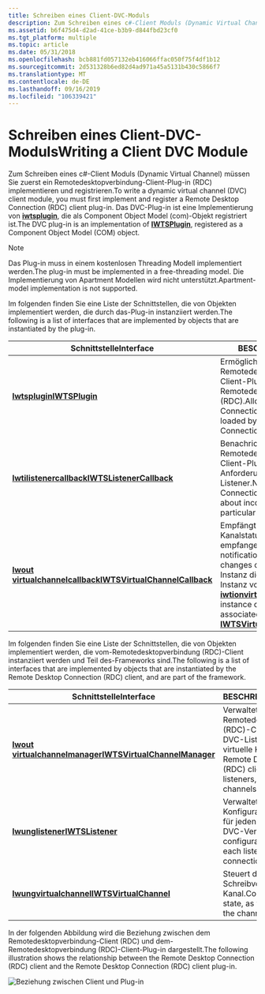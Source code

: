 ```yaml
---
title: Schreiben eines Client-DVC-Moduls
description: Zum Schreiben eines c#-Client Moduls (Dynamic Virtual Channel) müssen Sie zuerst ein Remotedesktopverbindung-Client-Plug-in (RDC) implementieren und registrieren.
ms.assetid: b6f475d4-d2ad-41ce-b3b9-d844fbd23cf0
ms.tgt_platform: multiple
ms.topic: article
ms.date: 05/31/2018
ms.openlocfilehash: bcb881fd057132eb416066ffac050f75f4df1b12
ms.sourcegitcommit: 2d531328b6ed82d4ad971a45a5131b430c5866f7
ms.translationtype: MT
ms.contentlocale: de-DE
ms.lasthandoff: 09/16/2019
ms.locfileid: "106339421"
---
```

# <a name="writing-a-client-dvc-module"></a><span data-ttu-id="18b39-103">Schreiben eines Client-DVC-Moduls</span><span class="sxs-lookup"><span data-stu-id="18b39-103">Writing a Client DVC Module</span></span>

<span data-ttu-id="18b39-104">Zum Schreiben eines c#-Client Moduls (Dynamic Virtual Channel) müssen Sie zuerst ein Remotedesktopverbindung-Client-Plug-in (RDC) implementieren und registrieren.</span><span class="sxs-lookup"><span data-stu-id="18b39-104">To write a dynamic virtual channel (DVC) client module, you must first implement and register a Remote Desktop Connection (RDC) client plug-in.</span></span> <span data-ttu-id="18b39-105">Das DVC-Plug-in ist eine Implementierung von [**iwtsplugin**](/windows/desktop/api/TsVirtualChannels/nn-tsvirtualchannels-iwtsplugin), die als Component Object Model (com)-Objekt registriert ist.</span><span class="sxs-lookup"><span data-stu-id="18b39-105">The DVC plug-in is an implementation of [**IWTSPlugin**](/windows/desktop/api/TsVirtualChannels/nn-tsvirtualchannels-iwtsplugin), registered as a Component Object Model (COM) object.</span></span>

> [!Note]  
> <span data-ttu-id="18b39-106">Das Plug-in muss in einem kostenlosen Threading Modell implementiert werden.</span><span class="sxs-lookup"><span data-stu-id="18b39-106">The plug-in must be implemented in a free-threading model.</span></span> <span data-ttu-id="18b39-107">Die Implementierung von Apartment Modellen wird nicht unterstützt.</span><span class="sxs-lookup"><span data-stu-id="18b39-107">Apartment-model implementation is not supported.</span></span>

 

<span data-ttu-id="18b39-108">Im folgenden finden Sie eine Liste der Schnittstellen, die von Objekten implementiert werden, die durch das-Plug-in instanziiert werden.</span><span class="sxs-lookup"><span data-stu-id="18b39-108">The following is a list of interfaces that are implemented by objects that are instantiated by the plug-in.</span></span>



| <span data-ttu-id="18b39-109">Schnittstelle</span><span class="sxs-lookup"><span data-stu-id="18b39-109">Interface</span></span>                                                        | <span data-ttu-id="18b39-110">BESCHREIBUNG</span><span class="sxs-lookup"><span data-stu-id="18b39-110">Description</span></span>                                                                                                                                                                                          |
|------------------------------------------------------------------|------------------------------------------------------------------------------------------------------------------------------------------------------------------------------------------------------|
| [<span data-ttu-id="18b39-111">**Iwtsplugin**</span><span class="sxs-lookup"><span data-stu-id="18b39-111">**IWTSPlugin**</span></span>](/windows/desktop/api/TsVirtualChannels/nn-tsvirtualchannels-iwtsplugin)                                 | <span data-ttu-id="18b39-112">Ermöglicht das Laden des-Remotedesktopverbindung (RDC)-Client-Plug-ins durch den Remotedesktopverbindung-Client (RDC).</span><span class="sxs-lookup"><span data-stu-id="18b39-112">Allows for the Remote Desktop Connection (RDC) client plug-in to be loaded by the Remote Desktop Connection (RDC) client.</span></span><br/>                                                                 |
| [<span data-ttu-id="18b39-113">**Iwtilistenercallback**</span><span class="sxs-lookup"><span data-stu-id="18b39-113">**IWTSListenerCallback**</span></span>](/windows/desktop/api/TsVirtualChannels/nn-tsvirtualchannels-iwtslistenercallback)             | <span data-ttu-id="18b39-114">Benachrichtigt das Remotedesktopverbindung (RDC)-Client-Plug-in über eingehende Anforderungen für einen bestimmten Listener.</span><span class="sxs-lookup"><span data-stu-id="18b39-114">Notifies the Remote Desktop Connection (RDC) client plug-in about incoming requests on a particular listener.</span></span><br/>                                                                             |
| [<span data-ttu-id="18b39-115">**Iwout virtualchannelcallback**</span><span class="sxs-lookup"><span data-stu-id="18b39-115">**IWTSVirtualChannelCallback**</span></span>](/windows/desktop/api/TsVirtualChannels/nn-tsvirtualchannels-iwtsvirtualchannelcallback) | <span data-ttu-id="18b39-116">Empfängt Benachrichtigungen über Kanalstatus Änderungen oder empfangene Daten.</span><span class="sxs-lookup"><span data-stu-id="18b39-116">Receives notifications about channel state changes or data received.</span></span> <span data-ttu-id="18b39-117">Jede Instanz dieser Schnittstelle ist einer Instanz von [**iwtionvirtualchannel**](/windows/desktop/api/TsVirtualChannels/nn-tsvirtualchannels-iwtsvirtualchannel)zugeordnet.</span><span class="sxs-lookup"><span data-stu-id="18b39-117">Each instance of this interface is associated with one instance of [**IWTSVirtualChannel**](/windows/desktop/api/TsVirtualChannels/nn-tsvirtualchannels-iwtsvirtualchannel).</span></span><br/> |



 

<span data-ttu-id="18b39-118">Im folgenden finden Sie eine Liste der Schnittstellen, die von Objekten implementiert werden, die vom-Remotedesktopverbindung (RDC)-Client instanziiert werden und Teil des-Frameworks sind.</span><span class="sxs-lookup"><span data-stu-id="18b39-118">The following is a list of interfaces that are implemented by objects that are instantiated by the Remote Desktop Connection (RDC) client, and are part of the framework.</span></span>



| <span data-ttu-id="18b39-119">Schnittstelle</span><span class="sxs-lookup"><span data-stu-id="18b39-119">Interface</span></span>                                                      | <span data-ttu-id="18b39-120">BESCHREIBUNG</span><span class="sxs-lookup"><span data-stu-id="18b39-120">Description</span></span>                                                                                                        |
|----------------------------------------------------------------|--------------------------------------------------------------------------------------------------------------------|
| [<span data-ttu-id="18b39-121">**Iwout virtualchannelmanager**</span><span class="sxs-lookup"><span data-stu-id="18b39-121">**IWTSVirtualChannelManager**</span></span>](/windows/desktop/api/TsVirtualChannels/nn-tsvirtualchannels-iwtsvirtualchannelmanager) | <span data-ttu-id="18b39-122">Verwaltet alle Remotedesktopverbindung (RDC)-Client-Plug-ins, DVC-Listener oder statische virtuelle Kanäle.</span><span class="sxs-lookup"><span data-stu-id="18b39-122">Manages all Remote Desktop Connection (RDC) client plug-ins, DVC listeners, or static virtual channels.</span></span><br/> |
| [<span data-ttu-id="18b39-123">**Iwunglistener**</span><span class="sxs-lookup"><span data-stu-id="18b39-123">**IWTSListener**</span></span>](/windows/desktop/api/TsVirtualChannels/nn-tsvirtualchannels-iwtslistener)                           | <span data-ttu-id="18b39-124">Verwaltet die Konfigurationseinstellungen für jeden Listener für die DVC-Verbindung.</span><span class="sxs-lookup"><span data-stu-id="18b39-124">Manages configuration settings for each listener for the DVC connection.</span></span><br/>                                |
| [<span data-ttu-id="18b39-125">**Iwungvirtualchannel**</span><span class="sxs-lookup"><span data-stu-id="18b39-125">**IWTSVirtualChannel**</span></span>](/windows/desktop/api/TsVirtualChannels/nn-tsvirtualchannels-iwtsvirtualchannel)               | <span data-ttu-id="18b39-126">Steuert den Kanalstatus und Schreibvorgänge auf dem Kanal.</span><span class="sxs-lookup"><span data-stu-id="18b39-126">Controls the channel state, as well as writes on the channel.</span></span><br/>                                           |



 

<span data-ttu-id="18b39-127">In der folgenden Abbildung wird die Beziehung zwischen dem Remotedesktopverbindung-Client (RDC) und dem-Remotedesktopverbindung (RDC)-Client-Plug-in dargestellt.</span><span class="sxs-lookup"><span data-stu-id="18b39-127">The following illustration shows the relationship between the Remote Desktop Connection (RDC) client and the Remote Desktop Connection (RDC) client plug-in.</span></span>

![Beziehung zwischen Client und Plug-in](images/tsclient.png)

 

 





